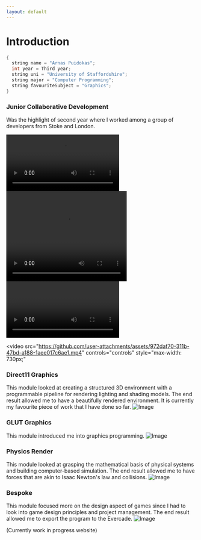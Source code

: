 ```yaml
---
layout: default
---
```


# Introduction

```c++
{
  string name = "Arnas Puidokas";
  int year = Third year;
  string uni = "University of Staffordshire";
  string major = "Computer Programming";
  string favouriteSubject = "Graphics";
}
```

### Junior Collaborative Development
Was the highlight of second year where I worked among a group of developers from Stoke and London.  

<video controls autoplay>
  <source src="Echoes of Imagination.mp4" type="video/mp4">
  Your browser does not support the video tag.
</video>

<video width="320" height="240" controls autoplay>
  <source src="[Echoes of Imagination.mp4](https://github.com/user-attachments/assets/972daf70-311b-47bd-a188-1aee017c6ae1)" type="video/mp4">
  <source src="movie.ogg" type="video/ogg">
  Your browser does not support the video tag.
</video>

<video controls autoplay>
![Video](https://github.com/user-attachments/assets/972daf70-311b-47bd-a188-1aee017c6ae1)
</video>

<video src="https://github.com/user-attachments/assets/972daf70-311b-47bd-a188-1aee017c6ae1.mp4" controls="controls" style="max-width: 730px;"
</video>

### Direct11 Graphics 
This module looked at creating a structured 3D environment with a programmable pipeline for rendering lighting and shading models. The end result allowed me to have a beautifully rendered environment. It is currently my favourite piece of work that I have done so far.
![Image](https://github.com/user-attachments/assets/b0019e32-9e9c-4b87-9c6b-6eeac1c4e1c9)

### GLUT Graphics
This module introduced me into graphics programming.
![Image](https://github.com/user-attachments/assets/105dd4aa-e3f3-4ee1-9ebc-7fbf879c5775)

### Physics Render
This module looked at grasping the mathematical basis of physical systems and building computer-based simulation. The end result allowed me to have forces that are akin to Isaac Newton's law and collisions.
![Image](https://github.com/user-attachments/assets/22a6360d-def4-4cd1-b4e6-82091304679b)

### Bespoke
This module focused more on the design aspect of games since I had to look into game design principles and project management. The end result allowed me to export the program to the Evercade.
![Image](https://github.com/user-attachments/assets/c7da46fa-47af-4207-96be-c3dc089c7628)

(Currently work in progress website)
